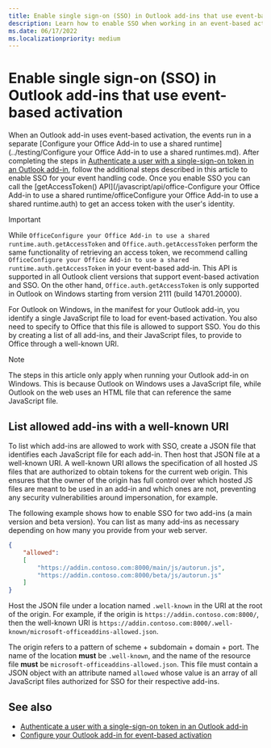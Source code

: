 ```yaml
---
title: Enable single sign-on (SSO) in Outlook add-ins that use event-based activation
description: Learn how to enable SSO when working in an event-based activation add-in.
ms.date: 06/17/2022
ms.localizationpriority: medium
---
```


# Enable single sign-on (SSO) in Outlook add-ins that use event-based activation

When an Outlook add-in uses event-based activation, the events run in a separate [Configure your Office Add-in to use a shared runtime](../testing/Configure your Office Add-in to use a shared runtimes.md). After completing the steps in [Authenticate a user with a single-sign-on token in an Outlook add-in](authenticate-a-user-with-an-sso-token.md), follow the additional steps described in this article to enable SSO for your event handling code. Once you enable SSO you can call the [getAccessToken() API](/javascript/api/office-Configure your Office Add-in to use a shared runtime/officeConfigure your Office Add-in to use a shared runtime.auth) to get an access token with the user's identity.

> [!IMPORTANT]
> While `OfficeConfigure your Office Add-in to use a shared runtime.auth.getAccessToken` and `Office.auth.getAccessToken` perform the same functionality of retrieving an access token, we recommend calling `OfficeConfigure your Office Add-in to use a shared runtime.auth.getAccessToken` in your event-based add-in. This API is supported in all Outlook client versions that support event-based activation and SSO. On the other hand, `Office.auth.getAccessToken` is only supported in Outlook on Windows starting from version 2111 (build 14701.20000).

For Outlook on Windows, in the manifest for your Outlook add-in, you identify a single JavaScript file to load for event-based activation. You also need to specify to Office that this file is allowed to support SSO. You do this by creating a list of all add-ins, and their JavaScript files, to provide to Office through a well-known URI.

> [!NOTE]
> The steps in this article only apply when running your Outlook add-in on Windows. This is because Outlook on Windows uses a JavaScript file, while Outlook on the web uses an HTML file that can reference the same JavaScript file.

## List allowed add-ins with a well-known URI

To list which add-ins are allowed to work with SSO, create a JSON file that identifies each JavaScript file for each add-in. Then host that JSON file at a well-known URI. A well-known URI allows the specification of all hosted JS files that are authorized to obtain tokens for the current web origin. This ensures that the owner of the origin has full control over which hosted JS files are meant to be used in an add-in and which ones are not, preventing any security vulnerabilities around impersonation, for example.

The following example shows how to enable SSO for two add-ins (a main version and beta version). You can list as many add-ins as necessary depending on how many you provide from your web server.

```json
{
    "allowed":
    [
        "https://addin.contoso.com:8000/main/js/autorun.js",
        "https://addin.contoso.com:8000/beta/js/autorun.js"
    ]
}
```

Host the JSON file under a location named `.well-known` in the URI at the root of the origin. For example, if the origin is `https://addin.contoso.com:8000/`, then the well-known URI is `https://addin.contoso.com:8000/.well-known/microsoft-officeaddins-allowed.json`.

The origin refers to a pattern of scheme + subdomain + domain + port. The name of the location **must** be `.well-known`, and the name of the resource file **must** be `microsoft-officeaddins-allowed.json`. This file must contain a JSON object with an attribute named `allowed` whose value is an array of all JavaScript files authorized for SSO for their respective add-ins.

## See also

- [Authenticate a user with a single-sign-on token in an Outlook add-in](authenticate-a-user-with-an-sso-token.md)
- [Configure your Outlook add-in for event-based activation](autolaunch.md)
